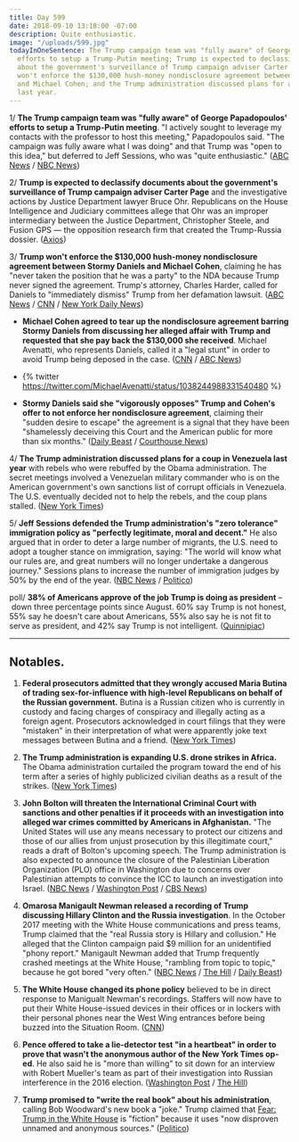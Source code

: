 ```yaml
---
title: Day 599
date: 2018-09-10 13:18:00 -07:00
description: Quite enthusiastic.
image: "/uploads/599.jpg"
todayInOneSentence: The Trump campaign team was "fully aware" of George Papadopoulos'
  efforts to setup a Trump-Putin meeting; Trump is expected to declassify documents
  about the government's surveillance of Trump campaign adviser Carter Page; Trump
  won't enforce the $130,000 hush-money nondisclosure agreement between Stormy Daniels
  and Michael Cohen; and the Trump administration discussed plans for a coup in Venezuela
  last year.
---
```


1/ **The Trump campaign team was "fully aware" of George Papadopoulos' efforts to setup a Trump-Putin meeting**. "I actively sought to leverage my contacts with the professor to host this meeting," Papadopoulos said. "The campaign was fully aware what I was doing" and that Trump was "open to this idea," but deferred to Jeff Sessions, who was "quite enthusiastic." ([ABC News](https://abcnews.go.com/Politics/george-papadopoulos-exclusive-interview-week/story?id=57694015) / [NBC News](https://www.nbcnews.com/politics/politics-news/papadopoulos-says-trump-campaign-officials-were-fully-aware-efforts-putin-n907891))

2/ **Trump is expected to declassify documents about the government's surveillance of Trump campaign adviser Carter Page** and the investigative actions by Justice Department lawyer Bruce Ohr. Republicans on the House Intelligence and Judiciary committees allege that Ohr was an improper intermediary between the Justice Department, Christopher Steele, and Fusion GPS — the opposition research firm that created the Trump-Russia dossier. ([Axios](https://www.axios.com/trump-declassify-carter-page-bruce-ohr-documents-307ff599-df29-49db-ae01-a8b027908b12.html))

3/ **Trump won't enforce the $130,000 hush-money nondisclosure agreement between Stormy Daniels and Michael Cohen**, claiming he has "never taken the position that he was a party" to the NDA because Trump never signed the agreement. Trump's attorney, Charles Harder, called for Daniels to "immediately dismiss" Trump from her defamation lawsuit. ([ABC News](https://abcnews.go.com/Politics/trump-enforce-stormy-daniels-nondisclosure-agreement/story?id=57697574) / [CNN](https://www.cnn.com/2018/09/08/politics/donald-trump-michael-cohen-stormy-daniels/index.html) / [New York Daily News](http://www.nydailynews.com/news/politics/ny-metro-trump-stormy-daniels-nda-20180908-story.html))

* **Michael Cohen agreed to tear up the nondisclosure agreement barring Stormy Daniels from discussing her alleged affair with Trump and requested that she pay back the $130,000 she received**. Michael Avenatti, who represents Daniels, called it a "legal stunt" in order to avoid Trump being deposed in the case. ([CNN](https://www.cnn.com/2018/09/07/politics/michael-cohen-stormy-daniels-deal/index.html) / [ABC News](https://abcnews.go.com/Politics/michael-cohen-agrees-tear-nondisclosure-agreement-stormy-daniels/story?id=57688321))

* {% twitter https://twitter.com/MichaelAvenatti/status/1038244988331540480 %}

* **Stormy Daniels said she "vigorously opposes" Trump and Cohen's offer to not enforce her nondisclosure agreement**, claiming their "sudden desire to escape" the agreement is a signal that they have been "shamelessly deceiving this Court and the American public for more than six months." ([Daily Beast](https://www.thedailybeast.com/stormy-daniels-vigorously-opposes-offer-to-drop-hush-money-agreement) / [Courthouse News](https://www.courthousenews.com/wp-content/uploads/2018/09/Stormy-Trump-Stormy-Reply-Trump-Suppl.pdf))

4/ **The Trump administration discussed plans for a coup in Venezuela last year** with rebels who were rebuffed by the Obama administration. The secret meetings involved a Venezuelan military commander who is on the American government's own sanctions list of corrupt officials in Venezuela. The U.S. eventually decided not to help the rebels, and the coup plans stalled. ([New York Times](https://www.nytimes.com/2018/09/08/world/americas/donald-trump-venezuela-military-coup.html))

5/ **Jeff Sessions defended the Trump administration's "zero tolerance" immigration policy as "perfectly legitimate, moral and decent."** He also argued that in order to deter a large number of migrants, the U.S. need to adopt a tougher stance on immigration, saying: "The world will know what our rules are, and great numbers will no longer undertake a dangerous journey." Sessions plans to increase the number of immigration judges by 50% by the end of the year. ([NBC News](https://www.nbcnews.com/politics/donald-trump/sessions-defends-zero-tolerance-border-policy-new-asylum-restrictions-n908121) / [Politico](https://www.politico.com/story/2018/09/10/sessions-immigration-judges-813573))

poll/ **38% of Americans approve of the job Trump is doing as president** – down three percentage points since August. 60% say Trump is not honest, 55% say he doesn't care about Americans, 55% also say he is not fit to serve as president, and 42% say Trump is not intelligent. ([Quinnipiac](https://poll.qu.edu/national/release-detail?ReleaseID=2567))

---

## Notables.

1. **Federal prosecutors admitted that they wrongly accused Maria Butina of trading sex-for-influence with high-level Republicans on behalf of the Russian government.** Butina is a Russian citizen who is currently in custody and facing charges of conspiracy and illegally acting as a foreign agent. Prosecutors acknowledged in court filings that they were "mistaken" in their interpretation of what were apparently joke text messages between Butina and a friend. ([New York Times](https://www.nytimes.com/2018/09/08/us/politics/maria-butina-sex.html))

2. **The Trump administration is expanding U.S. drone strikes in Africa.** The Obama administration curtailed the program toward the end of his term after a series of highly publicized civilian deaths as a result of the strikes. ([New York Times](https://www.nytimes.com/2018/09/09/world/africa/cia-drones-africa-military.html))

3. **John Bolton will threaten the International Criminal Court with sanctions and other penalties if it proceeds with an investigation into alleged war crimes committed by Americans in Afghanistan.** "The United States will use any means necessary to protect our citizens and those of our allies from unjust prosecution by this illegitimate court," reads a draft of Bolton's upcoming speech. The Trump administration is also expected to announce the closure of the Palestinian Liberation Organization (PLO) office in Washington due to concerns over Palestinian attempts to convince the ICC to launch an investigation into Israel. ([NBC News](https://www.nbcnews.com/news/world/bolton-wants-sanction-icc-judges-who-probe-alleged-u-s-n908011) / [Washington Post](https://www.washingtonpost.com/world/national-security/white-house-expected-to-warn-of-sanctions-other-penalties-if-international-court-moves-against-americans/2018/09/09/9c47bd64-b2b2-11e8-9a6a-565d92a3585d_story.html?utm_term=.5c35524dc926) / [CBS News](https://www.cbsnews.com/news/donald-trump-administration-close-palestine-liberation-organization-office-dc/))

4. **Omarosa Manigault Newman released a recording of Trump discussing Hillary Clinton and the Russia investigation**. In the October 2017 meeting with the White House communications and press teams, Trump claimed that the "real Russia story is Hillary and collusion." He alleged that the Clinton campaign paid $9 million for an unidentified "phony report." Manigault Newman added that Trump frequently crashed meetings at the White House, "rambling from topic to topic," because he got bored "very often." ([NBC News](https://www.nbcnews.com/politics/white-house/omarosa-releases-new-secret-tape-trump-discussing-hillary-clinton-steele-n908151) / [The Hill](http://thehill.com/homenews/administration/405885-omarosa-plays-new-tapes-of-trump-talking-about-hillary-and-russia-on) / [Daily Beast](https://www.thedailybeast.com/omarosa-releases-tape-of-sarah-huckabee-sanders-agreeing-with-trumps-lies))

5. **The White House changed its phone policy** believed to be in direct response to Manigualt Newman's recordings. Staffers will now have to put their White House-issued devices in their offices or in lockers with their personal phones near the West Wing entrances before being buzzed into the Situation Room. ([CNN](https://www.cnn.com/2018/09/10/politics/white-house-phone-policy-situation-room/index.html))

6. **Pence offered to take a lie-detector test "in a heartbeat" in order to prove that wasn't the anonymous author of the New York Times op-ed**. He also said he is "more than willing" to sit down for an interview with Robert Mueller's team as part of their investigation into Russian interference in the 2016 election. ([Washington Post](https://www.washingtonpost.com/politics/pence-says-he-never-discussed-removing-trump-from-office/2018/09/09/1e8596fa-b431-11e8-a7b5-adaaa5b2a57f_story.html) / [The Hill](http://thehill.com/homenews/sunday-talk-shows/405745-pence-more-than-willing-to-sit-down-with-mueller))

7. **Trump promised to "write the real book" about his administration**, calling Bob Woodward's new book a "joke." Trump claimed that [Fear: Trump in the White House](https://amzn.to/2QkAjK0) is "fiction" because it uses "now disproven unnamed and anonymous sources." ([Politico](https://www.politico.com/story/2018/09/10/trump-woodward-book-write-813569))